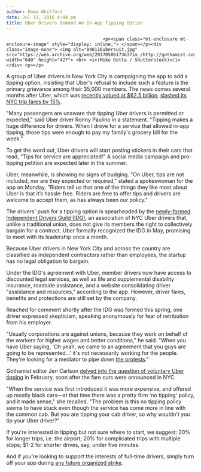 ```yaml
---
author: Emma Whitford
date: Jul 11, 2016 4:44 pm
title: Uber Drivers Demand An In-App Tipping Option
---
```


	
										<p><span class="mt-enclosure mt-enclosure-image" style="display: inline;"> </span></p><div class="image-none"> <img alt="040116ubersuit.jpg" src="https://web.archive.org/web/20170506173637im_/http://gothamist.com/attachments/nyc_ewhitford/040116ubersuit.jpg" width="640" height="427"> <br> <i>(Mike Dotta / Shutterstock)</i></div> <p></p>

<p>A group of Uber drivers in New York City is campaigning the app to add a tipping option, insisting that Uber&apos;s refusal to include such a feature is the primary grievance among their 35,000 members. The news comes several months after Uber, which was <a href="https://web.archive.org/web/20170506173637/http://www.bloomberg.com/news/articles/2015-12-03/uber-raises-funding-at-62-5-valuation">recently valued at $62.5 billion</a>, <a href="https://web.archive.org/web/20170506173637/http://gothamist.com/2016/01/29/uber_nyc_cheaper.php">slashed its NYC trip fares by 15%</a>. </p>

<p>&quot;Many passengers are unaware that tipping Uber drivers is permitted or expected,&quot; said Uber driver Ronny Paulino in a statement. &quot;Tipping makes a huge difference for drivers. When I drove for a service that allowed in-app tipping, those tips were enough to pay my family&apos;s grocery bill for the week.&quot;</p>

<p>To get the word out, Uber drivers will start posting stickers in their cars that read, &quot;Tips for service are appreciated!&quot; A social media campaign and pro-tipping petition are expected later in the summer. </p>

<p>Uber, meanwhile, is showing no signs of budging. &quot;On Uber, tips are not included, nor are they expected or required,&quot; stated a spokeswoman for the app on Monday. &quot;Riders tell us that one of the things they like most about Uber is that it&#x2019;s hassle-free. Riders are free to offer tips and drivers are welcome to accept them, as has always been our policy.&quot;</p>

<p>The drivers&apos; push for a tipping option is spearheaded by the <a href="https://web.archive.org/web/20170506173637/http://gothamist.com/2016/05/11/uber_acknowledges_nyc_driver_associ.php">newly-formed</a> <a href="https://web.archive.org/web/20170506173637/https://drivingguild.org/">Independent Drivers Guild (IDG)</a>, an association of NYC Uber drivers that, unlike a traditional union, does not give its members the right to collectively bargain for a contract. Uber formally recognized the IDG in May, promising to meet with its leadership once a month. </p>

<p>Because Uber drivers in New York City and across the country are classified as independent contractors rather than employees, the startup has no legal obligation to bargain.</p>

<p>Under the IDG&apos;s agreement with Uber, member drivers now have access to discounted legal services, as well as life and supplemental disability insurance, roadside assistance, and a website consolidating driver &quot;assistance and resources,&quot; according to the app. However, driver fares, benefits and protections are still set by the company.</p>

<p>Reached for comment shortly after the IDG was formed this spring, one driver expressed skepticism, speaking anonymously for fear of retribution from his employer. </p>

<p>&quot;Usually corporations are against unions, because they work on behalf of the workers for higher wages and better conditions,&quot; he said. &quot;When you have Uber saying, &apos;Oh yeah, we came to an agreement that you guys are going to be represented...&apos; it&apos;s not necessarily working for the people. They&apos;re looking for a mediator to pipe down <a href="https://web.archive.org/web/20170506173637/http://gothamist.com/2016/02/01/uber_protest_strike.php">the protests</a>.&quot;</p>

<p>Gothamist editor Jen Carlson <a href="https://web.archive.org/web/20170506173637/http://gothamist.com/2016/02/03/tip_uber_etiquette.php">delved into the question of voluntary Uber tipping</a> in February, soon after the fare cuts were announced in NYC. </p>

<p>&quot;When the service was first introduced it was more expensive, and offered up mostly black cars&#x2014;at that time there was a pretty firm &apos;no tipping&apos; policy, and it made sense,&quot; she recalled. &quot;The problem is this no tipping policy seems to have stuck even though the service has come more in line with the common cab. But you are tipping your cab driver, so why wouldn&apos;t you tip your Uber driver?&quot; </p>

<p>If you&apos;re interested in tipping but not sure where to start, we suggest: 20% for longer trips, i.e. the airport; 20% for complicated trips with multiple stops; $1-2 for shorter drives, say, under five minutes. </p>

<p>And if you&apos;re looking to support the interests of full-time drivers, simply turn off your app during <a href="https://web.archive.org/web/20170506173637/http://gothamist.com/2016/02/01/uber_drivers_strike.php">any future organized strike</a>. </p>					
										
									
				